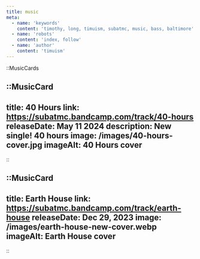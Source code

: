 ```yaml
---
title: music
meta:
  - name: 'keywords'
    content: 'timothy, long, timuism, subatmc, music, bass, baltimore'
  - name: 'robots'
    content: 'index, follow'
  - name: 'author'
    content: 'timuism'
---
```


 ::MusicCards

  ::MusicCard
  ---
  title: 40 Hours
  link: https://subatmc.bandcamp.com/track/40-hours
  releaseDate: May 11 2024
  description: New single! 40 hours
  image: /images/40-hours-cover.jpg
  imageAlt: 40 Hours cover
  ---
  ::

  ::MusicCard
  ---
  title: Earth House
  link: https://subatmc.bandcamp.com/track/earth-house
  releaseDate: Dec 29, 2023
  image: /images/earth-house-new-cover.webp
  imageAlt: Earth House cover
  ---
  ::
